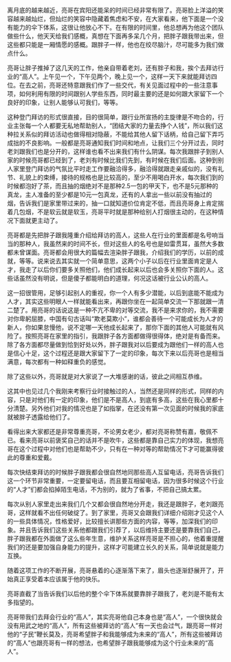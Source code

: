 离月底的越来越近，亮哥在宾阳还能呆的时间已经非常有限了。亮哥脸上洋溢的笑容越来越灿烂，但灿烂的笑容中隐藏着焦虑和不安，在大家看来，他下面是一个没有能力的伞下体系，这很让他放心不下。在有限的时间里，他总想再为他这个团队做些什么，他天天给我们感概，真想在下面再多呆几个月，把胖子跟我带出来，但这些都只能是一厢情愿的感概。跟胖子一样，他也在绞尽脑汁，尽可能多为我们做点什么。

亮哥让胖子推掉了这几天的工作，他亲自带着老刘，还有胖子和我，挨个去拜访行业的“高人”。上午见一个，下午见两个，晚上见一个，这样一天下来就能拜访四位。在去之前，亮哥还特意跟我们作了一些交代，有关见面过程中的一些注意事项，如何利用有限的时间跟别人学些东西，同时最主要的还是如何跟大家留下一个良好的印象，让别人能够认可我们，等等。

这种登门拜访的形式很直接，目的很简单，跟行业所宣扬的主旋律是不吻合的，行业主张每一个人都要无私地帮助别人，“团结大家的力量去挣个人钱”，所以我们这种拉关系似的拜访活动也做得相对隐蔽，不能给其他人留下话柄，给自己留下弄巧成拙的不良影响。一般都是亮哥通知我们时间和地点，让我们三个分开过去，同时老刘跟我们也是分开的，这样谁也看不出来我们有什么阴谋。每次我跟胖子到别人家的时候亮哥都已经到了，老刘有时候比我们先到，有时候在我们后面。这种到别人家里登门拜访的气氛比平时走工作要融洽得多，融洽得就跟走亲戚似的，没有礼节、礼貌上的束缚，接待的规格也是比较高的，至少不用喝白开水，每次我们到的时候都泡好了茶，而且抽的烟绝对不是那种2.5一包的甲天下，也不是5元那种的真龙，主人准备的至少都是10元一包真龙，还有的人拿出一些以前没有抽过的烟，告诉我们是家里带过来的，抽一口就知道价位肯定不低，而且亮哥身上肯定揣着几包烟，不是软云就是软玉，亮哥平时就是那种给别人打烟很主动的，在这种情况下面就更主动了。

亮哥都是先把胖子跟我隆重介绍给拜访的高人，这些人在行业的里面都是名号响当当的那种人，我虽然来的时间不长，但对这些人的名号也是如雷贯耳，虽然大多数都未曾谋面。亮哥都会用很大的篇幅去渲染胖子跟我，介绍我们的学历，以前的成就，等等。说来说去其实就一个简单意思，这两个小子以后在行业里面肯定是人才，我走了以后你们要多关照他们，他们成长起来以后也会多关照你下面的人。这些话虽然没有明说，但是傻子都能明白的道理，何况这话被行业公认的高人。

这一招很管用，足够引起别人的重视，你一个人有多少潜能，以后到底能不能成为人才，其实这些明眼人一样就能看出来，再跟你坐在一起简单交流一下那就跟一清二楚了。用亮哥的话说这是一种不亢不卑的对等交流，我不是来求你的，我不需要对你卑躬屈膝，中国有句古话叫“欺老莫欺小”，谁都会善待一个可能成长为人才的新人，你如果怠慢他，说不定哪一天他成长起来了，那你下面的其他人可能就有风险了。按照亮哥在家里的指引，我跟胖子各方面都做得很得体，绝对是有备而来。除了各方面都尽量做到恰到好处以外，胖子跟我对以后要成为跟他们一样的高人也是信心十足，这个过程还是跟大家留下了一定的印象，每次下来以后亮哥也是相当满意，每次都有一种如释重负的感觉。

除了这些以外，亮哥就是对大家说了一大堆感谢的话，彼此之间相互恭维。

这其中也见过几个我刚来考察行业时接触过的人，当然还是同样的形式，同样的内容，只是对他们有一定的印象，他们是不是高人，到底有多高，这些在我心里都十分清楚。另外他们对我的情况也是了如指掌，在还没有第一次见面的时候我的家底就被胖子透露给他们了。

看得出来大家都还是非常尊重亮哥，不论男女老少，都对亮哥称赞有嘉，敬佩不已。看来亮哥以前褒奖自己的话并不是吹牛，这些都是靠自己实力的体现，我想亮哥在这个过程中对他们也是帮助不少，只有在一种对等的帮助情况下才可能赢得彼此的尊重和爱戴。

每次快结束拜访的时候胖子跟我都会很自然地同那些高人互留电话，亮哥告诉我们这一个环节非常重要，一定要留电话，而且要互相留电话，因为很多时候这个行业的“人才”们都会掐掉陌生电话，不为别的，就为了省事，不把自己搞太累。

每次从别人家里走出来我们几个又都会很自然地分开走，我还是跟胖子，老刘跟亮哥，这样就看不出任何破绽了。到了家里，亮哥又会跟我们详细介绍刚才见这个人的一些具体情况，性格爱好，比较擅长讲那些方面的内容，等等，加深我们的印象。并且告诉我们这些关系他都跟我们引荐了，以后维持主要还是要靠我们自己，胖子跟我都在外面做了这么些年生意，维护关系这样亮哥是不担心的，他着重提醒我们的还是要加强自身能力的提升，这样才可能建立长久的关系，简单说就是能力互换。

随着这项工作的不断开展，亮哥悬着的心逐渐落下来了，眉头也逐渐舒展开了，开始真正享受着本应该属于他的快乐。

亮哥直截了当告诉我们以后他的整个伞下体系就要靠胖子跟我了，老刘是不能有太多指望的。

亮哥带我们去拜会行业的“高人”，其实亮哥他自己本身也是“高人”，一个很快就会没有用武之地的“高人”，所有这些被拜访的“高人”有一天也会过气，跟亮哥一样对他的“子民”鞭长莫及，亮哥希望胖子和我能够成为未来的“高人”，所有这些被拜访的“高人”也跟亮哥有一样的想法，也希望胖子跟我能够成为这个行业未来的“高人”。
